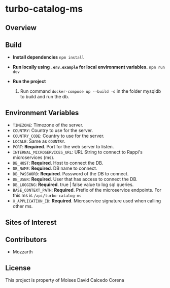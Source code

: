 # turbo-catalog-ms

## Overview


## Build

* __Install dependencies__
  ``
  npm install
  ``
* __Run locally using `.env.example` for local environment variables.__
  ``
  npm run dev
  ``

* __Run the project__
  1. Run command `docker-compose up --build -d` in the folder mysqldb to build and run the db.

## Environment Variables

* `TIMEZONE`: Timezone of the server.
* `COUNTRY`: Country to use for the server.
* `COUNTRY_CODE`: Country to use for the server.
* `LOCALE`: Same as `COUNTRY`.
* `PORT`: __Required__. Port for the web server to listen.
* `INTERNAL_MICROSERVICES_URL`: URL String to connect to Rappi's microservices (ms).
* `DB_HOST`: __Required__. Host to connect the DB.
* `DB_NAME`: __Required__. DB name to connect.
* `DB_PASSWORD`: __Required__. Password of the DB to connect.
* `DB_USER`: __Required__. User that has access to connect the DB.
* `DB_LOGGING`: __Required__. true | false value to log sql queries.
* `BASE_CONTEXT_PATH`: __Required__. Prefix of the microservice endpoints. For this ms is `/api/turbo-catalog-ms`
* `X_APPLICATION_ID`: __Required__. Microservice signature used when calling other ms.

## Sites of Interest


## Contributors

* Mozzarth

## License

This project is property of Moises David Caicedo Corena
